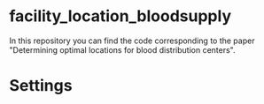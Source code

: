 # facility_location_bloodsupply
In this repository you can find the code corresponding to the paper "Determining optimal locations for blood distribution centers". 

# Settings
